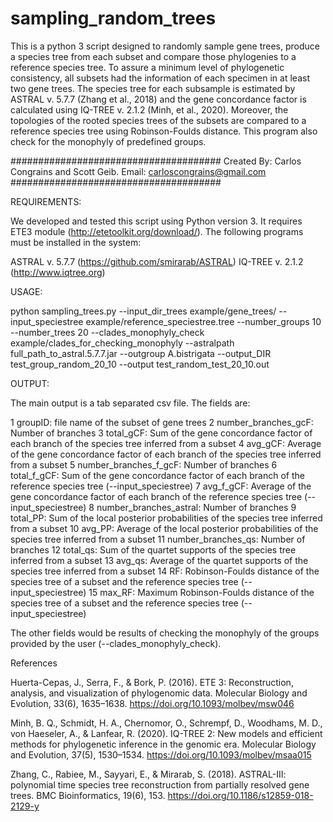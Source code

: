 # sampling_random_trees
This is a python 3 script designed to randomly sample gene trees, produce a species tree from each subset and compare those phylogenies to a reference species tree. To assure a minimum level of phylogenetic consistency, all subsets had the information of each specimen in at least two gene trees. The species tree for each subsample is estimated by ASTRAL v. 5.7.7 (Zhang et al., 2018) and the gene concordance factor is calculated using IQ-TREE v. 2.1.2 (Minh, et al., 2020). Moreover, the topologies of the rooted species trees of the subsets are compared to a reference species tree using Robinson-Foulds distance. This program also check for the monophyly of predefined groups. 

######################################
Created By: Carlos Congrains and Scott Geib. Email: carloscongrains@gmail.com
######################################

REQUIREMENTS:

We developed and tested this script using Python version 3. It requires ETE3 module (http://etetoolkit.org/download/). The following programs must be installed in the system:

ASTRAL v. 5.7.7 (https://github.com/smirarab/ASTRAL)
IQ-TREE v. 2.1.2 (http://www.iqtree.org)

USAGE:

python sampling_trees.py --input_dir_trees example/gene_trees/ --input_speciestree example/reference_speciestree.tree --number_groups 10 --number_trees 20 --clades_monophyly_check example/clades_for_checking_monophyly  --astralpath full_path_to_astral.5.7.7.jar --outgroup A.bistrigata --output_DIR test_group_random_20_10 --output test_random_test_20_10.out

OUTPUT:

The main output is a tab separated csv file. The fields are:

1 groupID: file name of the subset of gene trees
2 number_branches_gcF: Number of branches
3 total_gCF: Sum of the gene concordance factor of each branch of the species tree inferred from a subset
4 avg_gCF: Average of the gene concordance factor of each branch of the species tree inferred from a subset
5 number_branches_f_gcF: Number of branches
6 total_f_gCF: Sum of the gene concordance factor of each branch of the reference species tree (--input_speciestree)
7 avg_f_gCF: Average of the gene concordance factor of each branch of the reference species tree (--input_speciestree)
8 number_branches_astral: Number of branches
9 total_PP: Sum of the local posterior probabilities of the species tree inferred from a subset
10 avg_PP: Average of the local posterior probabilities of the species tree inferred from a subset
11 number_branches_qs: Number of branches
12 total_qs: Sum of the quartet supports of the species tree inferred from a subset
13 avg_qs: Average of the quartet supports of the species tree inferred from a subset
14 RF: Robinson-Foulds distance of the species tree of a subset and the reference species tree (--input_speciestree)
15 max_RF: Maximum Robinson-Foulds distance of the species tree of a subset and the reference species tree (--input_speciestree)

The other fields would be results of checking the monophyly of the groups provided by the user (--clades_monophyly_check).


References

Huerta-Cepas, J., Serra, F., & Bork, P. (2016). ETE 3: Reconstruction, analysis, and visualization of phylogenomic data. Molecular Biology and Evolution, 33(6), 1635–1638. https://doi.org/10.1093/molbev/msw046

Minh, B. Q., Schmidt, H. A., Chernomor, O., Schrempf, D., Woodhams, M. D., von Haeseler, A., & Lanfear, R. (2020). IQ-TREE 2: New models and efficient methods for phylogenetic inference in the genomic era. Molecular Biology and Evolution, 37(5), 1530–1534. https://doi.org/10.1093/molbev/msaa015

Zhang, C., Rabiee, M., Sayyari, E., & Mirarab, S. (2018). ASTRAL-III: polynomial time species tree reconstruction from partially resolved gene trees. BMC Bioinformatics, 19(6), 153. https://doi.org/10.1186/s12859-018-2129-y
